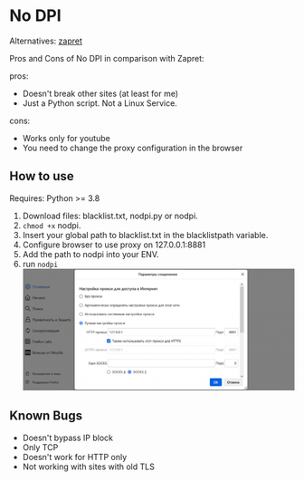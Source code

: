 # No DPI

Alternatives: [zapret](https://github.com/bol-van/zapret)

Pros and Cons of No DPI in comparison with Zapret:

pros:
- Doesn't break other sites (at least for me)
- Just a Python script. Not a Linux Service.

cons:
- Works only for youtube
- You need to change the proxy configuration in the browser

## How to use

Requires: Python >= 3.8

1) Download files: blacklist.txt, nodpi.py or nodpi.
2) `chmod +x` nodpi.
3) Insert your global path to blacklist.txt in the blacklistpath variable.
5) Configure browser to use proxy on 127.0.0.1:8881
6) Add the path to nodpi into your ENV.
7) run `nodpi`
![browser setting](nodpi_browser_setting.png)


## Known Bugs

- Doesn't bypass IP block
- Only TCP
- Doesn't work for HTTP only
- Not working with sites with old TLS

